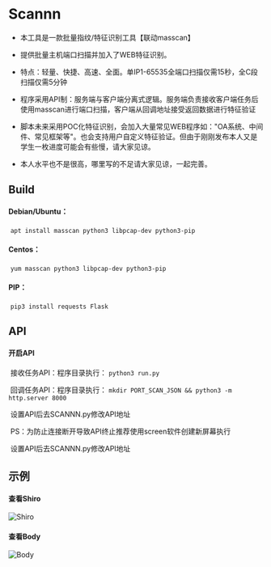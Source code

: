 # Scannn

- 本工具是一款批量指纹/特征识别工具【联动masscan】

- 提供批量主机端口扫描并加入了WEB特征识别。

- 特点：轻量、快捷、高速、全面。单IP1-65535全端口扫描仅需15秒，全C段扫描仅需5分钟

- 程序采用API制：服务端与客户端分离式逻辑。服务端负责接收客户端任务后使用masscan进行端口扫描，客户端从回调地址接受返回数据进行特征验证

- 脚本未来采用POC化特征识别，会加入大量常见WEB程序如："OA系统、中间件、常见框架等"。也会支持用户自定义特征验证。但由于刚刚发布本人又是学生一枚进度可能会有些慢，请大家见谅。

- 本人水平也不是很高，哪里写的不足请大家见谅，一起完善。

## Build

#### 	Debian/Ubuntu：

​			`apt install masscan python3 libpcap-dev python3-pip`

#### 	Centos：

​			`yum masscan python3 libpcap-dev python3-pip`

#### 	PIP：

​			`pip3 install requests Flask`

## API

#### 开启API

​		接收任务API：程序目录执行：
    `python3 run.py`

​		回调任务API：程序目录执行：
    `mkdir PORT_SCAN_JSON && python3 -m http.server 8000`

​		设置API后去SCANNN.py修改API地址

​		PS：为防止连接断开导致API终止推荐使用screen软件创建新屏幕执行

​		设置API后去SCANNN.py修改API地址

## 示例

#### 查看Shiro

![Shiro](https://xiaobai-src.oss-cn-hangzhou.aliyuncs.com/Github/SCANNN/Shiro.png)

#### 查看Body

![Body](https://xiaobai-src.oss-cn-hangzhou.aliyuncs.com/Github/SCANNN/Body.png)

